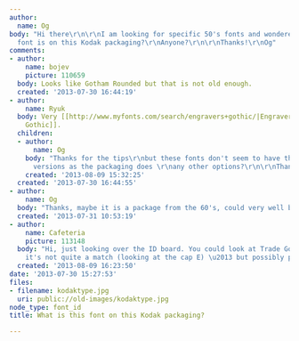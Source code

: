 ```yaml
---
author:
  name: Og
body: "Hi there\r\n\r\nI am looking for specific 50's fonts and wondered what his
  font is on this Kodak packaging?\r\nAnyone?\r\n\r\nThanks!\r\nOg"
comments:
- author:
    name: bojev
    picture: 110659
  body: Looks like Gotham Rounded but that is not old enough.
  created: '2013-07-30 16:44:19'
- author:
    name: Ryuk
  body: Very [[http://www.myfonts.com/search/engravers+gothic/|Engravers Gothic]]/[[http://www.myfonts.com/search/blair/|Blair]]/[[http://www.myfonts.com/search/sackers+gothic/|Sackers
    Gothic]].
  children:
  - author:
      name: Og
    body: "Thanks for the tips\r\nbut these fonts don't seem to have the lower case
      versions as the packaging does \r\nany other options?\r\n\r\nThanks\r\nOg"
    created: '2013-08-09 15:32:25'
  created: '2013-07-30 16:44:55'
- author:
    name: Og
  body: "Thanks, maybe it is a package from the 60's, could very well be\r\n"
  created: '2013-07-31 10:53:19'
- author:
    name: Cafeteria
    picture: 113148
  body: "Hi, just looking over the ID board. You could look at Trade Gothic Extended,
    it's not quite a match (looking at the cap E) \u2013 but possibly puts you closer?\r\n\r\nhttp://www.myfonts.com/fonts/linotype/trade-gothic/extended-63882/\r\n\r\nChris"
  created: '2013-08-09 16:23:50'
date: '2013-07-30 15:27:53'
files:
- filename: kodaktype.jpg
  uri: public://old-images/kodaktype.jpg
node_type: font_id
title: What is this font on this Kodak packaging?

---
```

